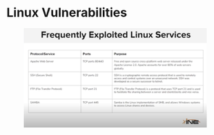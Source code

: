 # Linux Vulnerabilities

<figure><img src="../../../../.gitbook/assets/image (1) (1) (1) (1).png" alt=""><figcaption></figcaption></figure>
